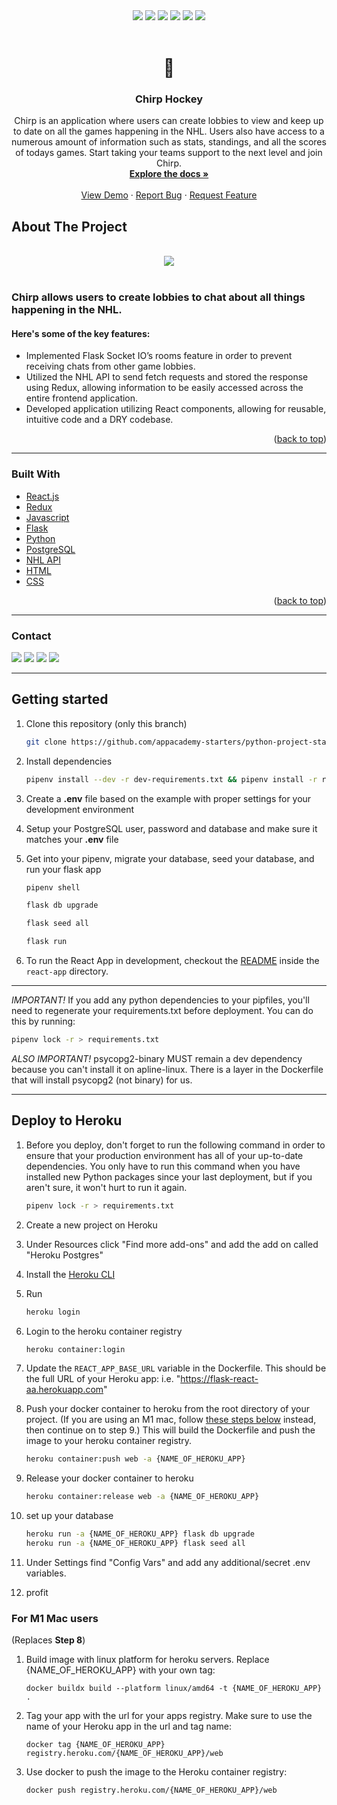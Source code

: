 <div align="center">
<img src="https://img.shields.io/github/commit-activity/y/jburnt17/chirp?style=for-the-badge" />
<img src="https://img.shields.io/github/last-commit/jburnt17/chirp/main?style=for-the-badge" />
<img src="https://img.shields.io/github/pipenv/locked/python-version/jburnt17/chirp?style=for-the-badge" />
<img src="https://img.shields.io/github/pipenv/locked/dependency-version/jburnt17/chirp/flask?style=for-the-badge" />
<img src="https://img.shields.io/github/languages/count/jburnt17/chirp?style=for-the-badge" />
<img src="https://img.shields.io/github/languages/code-size/jburnt17/chirp?style=for-the-badge" />
</div>

<br />
<div align="center">
  <h1>🏒</h1>
  <h3 align="center">Chirp Hockey</h3>

  <p align="center">
    Chirp is an application where users can create lobbies to view and keep up to date on all the games happening in the NHL. Users also have access to a numerous amount of information such as stats, standings, and all the scores of todays games. Start taking your teams support to the next level and join Chirp.
    <br />
    <a href="https://github.com/jburnt17/chirp"><strong>Explore the docs »</strong></a>
    <br />
    <br />
    <a href="https://chirphockey.herokuapp.com/">View Demo</a>
    ·
    <a href="https://github.com/jburnt17/chirp/issues">Report Bug</a>
    ·
    <a href="https://github.com/jburnt17/chirp/issues">Request Feature</a>
  </p>
</div>

## About The Project

<br />
<div align="center">
   <img src="https://jmb-s3-bucket.s3.amazonaws.com/chirp.gif" />
</div>
<br />

### Chirp allows users to create lobbies to chat about all things happening in the NHL.

#### Here's some of the key features:
* Implemented Flask Socket IO’s rooms feature in order to prevent receiving chats from other game lobbies.
* Utilized the NHL API to send fetch requests and stored the response using Redux, allowing information to be easily accessed across the entire frontend application.
* Developed application utilizing React components, allowing for reusable, intuitive code and a DRY codebase.

<p align="right">(<a href="#top">back to top</a>)</p>

---


### Built With

* [React.js](https://reactjs.org/)
* [Redux](https://redux.js.org/)
* [Javascript](https://www.javascript.com/)
* [Flask](https://flask.palletsprojects.com/en/2.0.x/)
* [Python](https://www.python.org/)
* [PostgreSQL](https://www.postgresql.org/)
* [NHL API](https://github.com/dword4/nhlapi)
* [HTML]()
* [CSS]()


<p align="right">(<a href="#top">back to top</a>)</p>

---

### Contact

<a href="https://www.linkedin.com/in/jared-burnett-36a327225/"><img src="https://img.shields.io/badge/LinkedIn-0077B5?style=for-the-badge&logo=linkedin&logoColor=white" /></a>
<a href="https://mail.google.com/mail/?view=cm&fs=1&to=jburnt17@gmail.com"><img src="https://img.shields.io/badge/Gmail-D14836?style=for-the-badge&logo=gmail&logoColor=white" /></a>
<a href="https://github.com/jburnt17/jburnt17"><img src="https://img.shields.io/badge/GitHub-100000?style=for-the-badge&logo=github&logoColor=white" /></a>
<a href=""><img src="https://img.shields.io/badge/Discord-7289DA?style=for-the-badge&logo=discord&logoColor=white" /></a>

---

## Getting started

1. Clone this repository (only this branch)

   ```bash
   git clone https://github.com/appacademy-starters/python-project-starter.git
   ```

2. Install dependencies

      ```bash
      pipenv install --dev -r dev-requirements.txt && pipenv install -r requirements.txt
      ```

3. Create a **.env** file based on the example with proper settings for your
   development environment
4. Setup your PostgreSQL user, password and database and make sure it matches your **.env** file

5. Get into your pipenv, migrate your database, seed your database, and run your flask app

   ```bash
   pipenv shell
   ```

   ```bash
   flask db upgrade
   ```

   ```bash
   flask seed all
   ```

   ```bash
   flask run
   ```

6. To run the React App in development, checkout the [README](./react-app/README.md) inside the `react-app` directory.

***
*IMPORTANT!*
   If you add any python dependencies to your pipfiles, you'll need to regenerate your requirements.txt before deployment.
   You can do this by running:

   ```bash
   pipenv lock -r > requirements.txt
   ```

*ALSO IMPORTANT!*
   psycopg2-binary MUST remain a dev dependency because you can't install it on apline-linux.
   There is a layer in the Dockerfile that will install psycopg2 (not binary) for us.
***

## Deploy to Heroku

1. Before you deploy, don't forget to run the following command in order to
ensure that your production environment has all of your up-to-date
dependencies. You only have to run this command when you have installed new
Python packages since your last deployment, but if you aren't sure, it won't
hurt to run it again.

   ```bash
   pipenv lock -r > requirements.txt
   ```

2. Create a new project on Heroku
3. Under Resources click "Find more add-ons" and add the add on called "Heroku Postgres"
4. Install the [Heroku CLI](https://devcenter.heroku.com/articles/heroku-command-line)
5. Run

   ```bash
   heroku login
   ```

6. Login to the heroku container registry

   ```bash
   heroku container:login
   ```

7. Update the `REACT_APP_BASE_URL` variable in the Dockerfile.
   This should be the full URL of your Heroku app: i.e. "https://flask-react-aa.herokuapp.com"
8. Push your docker container to heroku from the root directory of your project.
   (If you are using an M1 mac, follow [these steps below](#for-m1-mac-users) instead, then continue on to step 9.)
   This will build the Dockerfile and push the image to your heroku container registry.

   ```bash
   heroku container:push web -a {NAME_OF_HEROKU_APP}
   ```

9. Release your docker container to heroku

      ```bash
      heroku container:release web -a {NAME_OF_HEROKU_APP}
      ```

10. set up your database

      ```bash
      heroku run -a {NAME_OF_HEROKU_APP} flask db upgrade
      heroku run -a {NAME_OF_HEROKU_APP} flask seed all
      ```

11. Under Settings find "Config Vars" and add any additional/secret .env
variables.

12. profit

### For M1 Mac users

(Replaces **Step 8**)

1. Build image with linux platform for heroku servers. Replace
{NAME_OF_HEROKU_APP} with your own tag:

   ```bash=
   docker buildx build --platform linux/amd64 -t {NAME_OF_HEROKU_APP} .
   ```

2. Tag your app with the url for your apps registry. Make sure to use the name
of your Heroku app in the url and tag name:

   ```bash=2
   docker tag {NAME_OF_HEROKU_APP} registry.heroku.com/{NAME_OF_HEROKU_APP}/web
   ```

3. Use docker to push the image to the Heroku container registry:

   ```bash=3
   docker push registry.heroku.com/{NAME_OF_HEROKU_APP}/web
   ```
